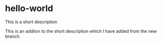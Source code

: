 # hello-world
This is a short description

This is an addiion to the short description which I have added from the new branch.

